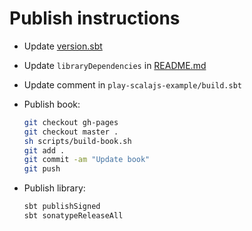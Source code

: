 # Publish instructions

- Update [version.sbt](version.sbt)

- Update `libraryDependencies` in [README.md](README.md)

- Update comment in `play-scalajs-example/build.sbt`

- Publish book:

    ```sh
    git checkout gh-pages
    git checkout master .
    sh scripts/build-book.sh
    git add .
    git commit -am "Update book"
    git push
    ```

- Publish library:

    ```sh
    sbt publishSigned
    sbt sonatypeReleaseAll
    ```
